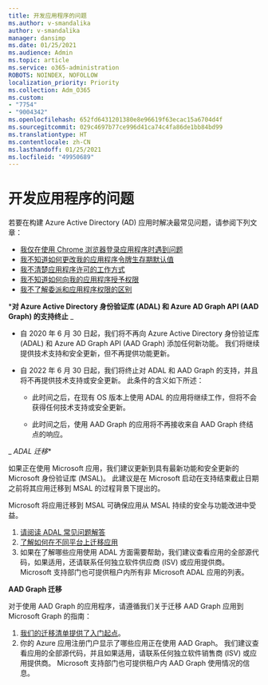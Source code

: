 ```yaml
---
title: 开发应用程序的问题
ms.author: v-smandalika
author: v-smandalika
manager: dansimp
ms.date: 01/25/2021
ms.audience: Admin
ms.topic: article
ms.service: o365-administration
ROBOTS: NOINDEX, NOFOLLOW
localization_priority: Priority
ms.collection: Adm_O365
ms.custom:
- "7754"
- "9004342"
ms.openlocfilehash: 652fd6431201380e8e96619f63ecac15a6704d4f
ms.sourcegitcommit: 029c4697b77ce996d41ca74c4fa86de1bb84bd99
ms.translationtype: HT
ms.contentlocale: zh-CN
ms.lasthandoff: 01/25/2021
ms.locfileid: "49950689"
---
```

# <a name="issues-developing-applications"></a>开发应用程序的问题

若要在构建 Azure Active Directory (AD) 应用时解决最常见问题，请参阅下列文章：

- [我仅在使用 Chrome 浏览器登录应用程序时遇到问题](https://docs.microsoft.com/office365/troubleshoot/miscellaneous/chrome-behavior-affects-applications) 
- [我不知道如何更改我的应用程序令牌生存期默认值](https://docs.microsoft.com/azure/active-directory/develop/registration-config-change-token-lifetime-how-to) 
- [我不清楚应用程序许可的工作方式](https://docs.microsoft.com/azure/active-directory/application-dev-consent-framework) 
- [我不知道如何向我的应用程序授予权限](https://docs.microsoft.com/azure/active-directory/manage-apps/configure-user-consent) 
- [我不了解委派和应用程序权限的区别](https://docs.microsoft.com/azure/active-directory/develop/delegated-and-app-perms)

***对 Azure Active Directory 身份验证库 (ADAL) 和 Azure AD Graph API (AAD Graph) 的支持终止** _

- 自 2020 年 6 月 30 日起，我们将不再向 Azure Active Directory 身份验证库 (ADAL) 和 Azure AD Graph API (AAD Graph) 添加任何新功能。 我们将继续提供技术支持和安全更新，但不再提供功能更新。

- 自 2022 年 6 月 30 日起，我们将终止对 ADAL 和 AAD Graph 的支持，并且将不再提供技术支持或安全更新。 此条件的含义如下所述：

    - 此时间之后，在现有 OS 版本上使用 ADAL 的应用将继续工作，但将不会获得任何技术支持或安全更新。

    - 此时间之后，使用 AAD Graph 的应用将不再接收来自 AAD Graph 终结点的响应。

_ *ADAL 迁移**

如果正在使用 Microsoft 应用，我们建议更新到具有最新功能和安全更新的 Microsoft 身份验证库 (MSAL)。 此建议是在 Microsoft 启动在支持结束截止日期之前将其应用迁移到 MSAL 的过程背景下提出的。 

Microsoft 将应用迁移到 MSAL 可确保应用从 MSAL 持续的安全与功能改进中受益。

1. [请阅读 ADAL 常见问题解答](https://docs.microsoft.com/azure/active-directory/develop/msal-migration#frequently-asked-questions-faq) 
2. [了解如何在不同平台上迁移应用](https://docs.microsoft.com/azure/active-directory/develop/msal-migration#frequently-asked-questions-faq) 
3. 如果在了解哪些应用使用 ADAL 方面需要帮助，我们建议查看应用的全部源代码，如果适用，还请联系任何独立软件供应商 (ISV) 或应用提供商。 Microsoft 支持部门也可提供租户内所有非 Microsoft ADAL 应用的列表。

**AAD Graph 迁移**

对于使用 AAD Graph 的应用程序，请遵循我们关于迁移 AAD Graph 应用到 Microsoft Graph 的指南：

1. [我们的迁移清单提供了入门起点](https://docs.microsoft.com/graph/migrate-azure-ad-graph-planning-checklist)。 
2. 你的 Azure 应用注册门户显示了哪些应用正在使用 AAD Graph。 我们建议查看应用的全部源代码，并且如果适用，请联系任何独立软件销售商 (ISV) 或应用提供商。 Microsoft 支持部门也可提供租户内 AAD Graph 使用情况的信息。








